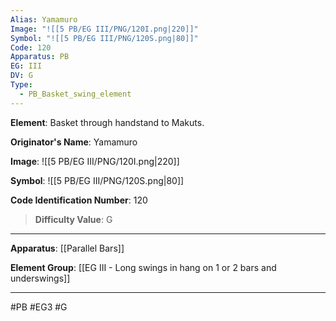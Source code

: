 ```yaml
---
Alias: Yamamuro
Image: "![[5 PB/EG III/PNG/120I.png|220]]"
Symbol: "![[5 PB/EG III/PNG/120S.png|80]]"
Code: 120
Apparatus: PB
EG: III
DV: G
Type:
  - PB_Basket_swing_element
---
```

**Element**: Basket through handstand to Makuts.

**Originator's Name**: Yamamuro

**Image**:
![[5 PB/EG III/PNG/120I.png|220]]

**Symbol**:
![[5 PB/EG III/PNG/120S.png|80]]

**Code Identification Number**: 120

>**Difficulty Value**: G

___
**Apparatus**: [[Parallel Bars]]

**Element Group**: [[EG III - Long swings in hang on 1 or 2 bars and underswings]]
___
#PB #EG3 #G
